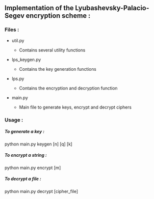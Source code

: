 ## Implementation of the Lyubashevsky-Palacio-Segev encryption scheme :

### Files :

+ util.py
  - Contains several utility functions
  
+ lps_keygen.py
  - Contains the key generation functions
  
+ lps.py
  - Contains the encryption and decryption function
  
+ main.py
  - Main file to generate keys, encrypt and decrypt ciphers
 
 ### Usage :
 
##### To generate a key : 
python main.py keygen [n] [q] [k]

##### To encrypt a string : 
python main.py encrypt [m]

##### To decrypt a file : 
python main.py decrypt [cipher_file]
